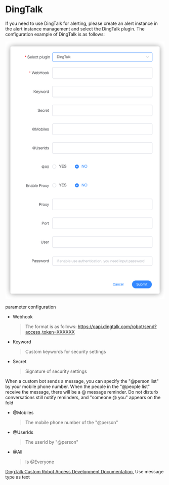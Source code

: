 # DingTalk

If you need to use DingTalk for alerting, please create an alert instance in the alert instance management and select the DingTalk plugin. The configuration example of DingTalk is as follows:

![dingtalk-plugin](/img/alert/dingtalk-plugin.png)

parameter configuration

* Webhook
  > The format is as follows: https://oapi.dingtalk.com/robot/send?access_token=XXXXXX
* Keyword
  > Custom keywords for security settings
* Secret
  > Signature of security settings

When a custom bot sends a message, you can specify the "@person list" by your mobile phone number. When the people in the "@people list" receive the message, there will be a @ message reminder. Do not disturb conversations still notify reminders, and "someone @ you" appears on the fold
* @Mobiles
  > The mobile phone number of the "@person"
* @UserIds
  > The userid by "@person"
* @All
  > Is @Everyone

[DingTalk Custom Robot Access Development Documentation](https://open.dingtalk.com/document/robots/custom-robot-access),
Use message type as text